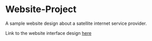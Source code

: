 # Website-Project

A sample website design about a satellite internet service provider.

Link to the website interface design [here](https://www.figma.com/file/Lm6YbppFONmRDFij4g601k/FInals-Website-Design?type=design&node-id=0%3A1&mode=design&t=zvJmjG242UlFrilN-1)

